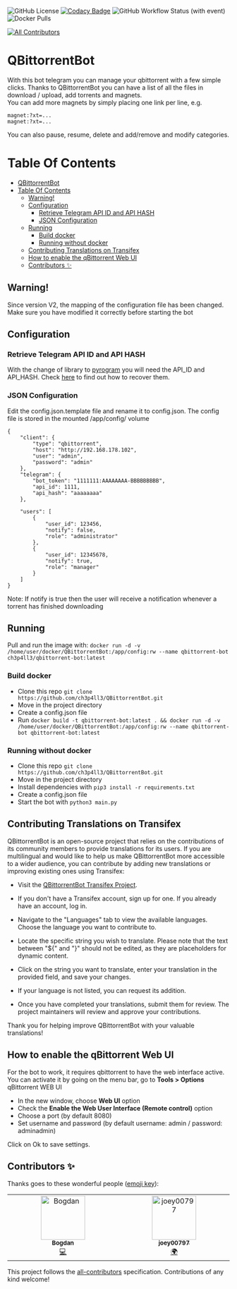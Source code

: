 ![GitHub License](https://img.shields.io/github/license/ch3p4ll3/QBittorrentBot)
[![Codacy Badge](https://api.codacy.com/project/badge/Grade/259099080ca24e029a910e3249d32041)](https://app.codacy.com/gh/ch3p4ll3/QBittorrentBot?utm_source=github.com&utm_medium=referral&utm_content=ch3p4ll3/QBittorrentBot&utm_campaign=Badge_Grade)
![GitHub Workflow Status (with event)](https://img.shields.io/github/actions/workflow/status/ch3p4ll3/QBittorrentBot/docker-image.yml)
![Docker Pulls](https://img.shields.io/docker/pulls/ch3p4ll3/qbittorrent-bot)


<!-- ALL-CONTRIBUTORS-BADGE:START - Do not remove or modify this section -->
[![All Contributors](https://img.shields.io/badge/all_contributors-2-orange.svg?style=flat-square)](#contributors-)
<!-- ALL-CONTRIBUTORS-BADGE:END -->

# QBittorrentBot

With this bot telegram you can manage your qbittorrent with a few simple clicks. Thanks to QBittorrentBot you can have a list of all the files in download / upload, add torrents and magnets.  
You can add more magnets by simply placing one link per line, e.g. 
```
magnet:?xt=...  
magnet:?xt=...  
```
You can also pause, resume, delete and add/remove and modify categories.

# Table Of Contents
- [QBittorrentBot](#qbittorrentbot)
- [Table Of Contents](#table-of-contents)
  - [Warning!](#warning)
  - [Configuration](#configuration)
    - [Retrieve Telegram API ID and API HASH](#retrieve-telegram-api-id-and-api-hash)
    - [JSON Configuration](#json-configuration)
  - [Running](#running)
    - [Build docker](#build-docker)
    - [Running without docker](#running-without-docker)
  - [Contributing Translations on Transifex](#contributing-translations-on-transifex)
  - [How to enable the qBittorrent Web UI](#how-to-enable-the-qbittorrent-web-ui)
  - [Contributors ✨](#contributors-)


## Warning!
Since version V2, the mapping of the configuration file has been changed. Make sure you have modified it correctly before starting the bot

## Configuration
### Retrieve Telegram API ID and API HASH
With the change of library to [pyrogram](https://docs.pyrogram.org/) you will need the API_ID and API_HASH. Check [here](https://docs.pyrogram.org/intro/quickstart) to find out how to recover them.
### JSON Configuration
Edit the config.json.template file and rename it to config.json. 
The config file is stored in the mounted /app/config/ volume

```
{
    "client": {
        "type": "qbittorrent",
        "host": "http://192.168.178.102",
        "user": "admin",
        "password": "admin"
    },
    "telegram": {
        "bot_token": "1111111:AAAAAAAA-BBBBBBBBB",
        "api_id": 1111,
        "api_hash": "aaaaaaaa"
    },

    "users": [
        {
            "user_id": 123456,
            "notify": false,
            "role": "administrator"
        },
        {
            "user_id": 12345678,
            "notify": true,
            "role": "manager"
        }
    ]
}
```
Note: If notify is true then the user will receive a notification whenever a torrent has finished downloading

## Running
Pull and run the image with: `docker run -d -v /home/user/docker/QBittorrentBot:/app/config:rw --name qbittorrent-bot ch3p4ll3/qbittorrent-bot:latest`
### Build docker
- Clone this repo ```git clone https://github.com/ch3p4ll3/QBittorrentBot.git```
- Move in the project directory
- Create a config.json file
- Run `docker build -t qbittorrent-bot:latest . && docker run -d -v /home/user/docker/QBittorrentBot:/app/config:rw --name qbittorrent-bot qbittorrent-bot:latest`

### Running without docker
- Clone this repo `git clone https://github.com/ch3p4ll3/QBittorrentBot.git`
- Move in the project directory
- Install dependencies with `pip3 install -r requirements.txt`
- Create a config.json file
- Start the bot with `python3 main.py`

## Contributing Translations on Transifex
QBittorrentBot is an open-source project that relies on the contributions of its community members to provide translations for its users. If you are multilingual and would like to help us make QBittorrentBot more accessible to a wider audience, you can contribute by adding new translations or improving existing ones using Transifex:

- Visit the [QBittorrentBot Transifex Project](https://app.transifex.com/ch3p4ll3/qbittorrentbot/).

- If you don't have a Transifex account, sign up for one. If you already have an account, log in.

- Navigate to the "Languages" tab to view the available languages. Choose the language you want to contribute to.

- Locate the specific string you wish to translate. Please note that the text between "${" and "}" should not be edited, as they are placeholders for dynamic content.

- Click on the string you want to translate, enter your translation in the provided field, and save your changes.

- If your language is not listed, you can request its addition.

- Once you have completed your translations, submit them for review. The project maintainers will review and approve your contributions.

Thank you for helping improve QBittorrentBot with your valuable translations!

## How to enable the qBittorrent Web UI
For the bot to work, it requires qbittorrent to have the web interface active. 
You can activate it by going on the menu bar, go to **Tools > Options** qBittorrent WEB UI

- In the new window, choose **Web UI** option
- Check the **Enable the Web User Interface (Remote control)** option
- Choose a port (by default 8080)
- Set username and password (by default username: admin / password: adminadmin)

Click on Ok to save settings.

## Contributors ✨

Thanks goes to these wonderful people ([emoji key](https://allcontributors.org/docs/en/emoji-key)):

<!-- ALL-CONTRIBUTORS-LIST:START - Do not remove or modify this section -->
<!-- prettier-ignore-start -->
<!-- markdownlint-disable -->
<table>
  <tbody>
    <tr>
      <td align="center" valign="top" width="14.28%"><a href="https://github.com/bushig"><img src="https://avatars.githubusercontent.com/u/2815779?v=4?s=100" width="100px;" alt="Bogdan"/><br /><sub><b>Bogdan</b></sub></a><br /><a href="https://github.com/ch3p4ll3/QBittorrentBot/commits?author=bushig" title="Code">💻</a></td>
      <td align="center" valign="top" width="14.28%"><a href="https://github.com/joey00797"><img src="https://avatars.githubusercontent.com/u/52893618?v=4?s=100" width="100px;" alt="joey00797"/><br /><sub><b>joey00797</b></sub></a><br /><a href="#translation-joey00797" title="Translation">🌍</a></td>
    </tr>
  </tbody>
</table>

<!-- markdownlint-restore -->
<!-- prettier-ignore-end -->

<!-- ALL-CONTRIBUTORS-LIST:END -->

This project follows the [all-contributors](https://github.com/all-contributors/all-contributors) specification. Contributions of any kind welcome!
